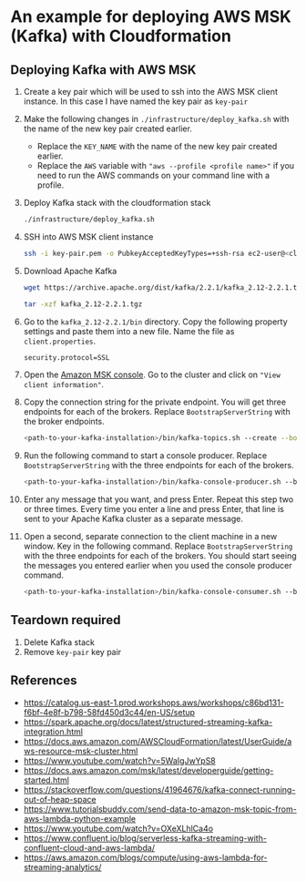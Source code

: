 # An example for deploying AWS MSK (Kafka) with Cloudformation

## Deploying Kafka with AWS MSK

1. Create a key pair which will be used to ssh into the AWS MSK client instance. In this case I have named the key pair as `key-pair`

2. Make the following changes in `./infrastructure/deploy_kafka.sh` with the name of the new key pair created earlier.
   - Replace the `KEY_NAME` with the name of the new key pair created earlier.
   - Replace the `AWS` variable with `"aws --profile <profile name>"` if you need to run the AWS commands on your command line with a profile.

3. Deploy Kafka stack with the cloudformation stack

    ```sh
    ./infrastructure/deploy_kafka.sh
    ```

4. SSH into AWS MSK client instance

    ```sh
    ssh -i key-pair.pem -o PubkeyAcceptedKeyTypes=+ssh-rsa ec2-user@<client machine dns>
    ```

5. Download Apache Kafka

    ```sh
    wget https://archive.apache.org/dist/kafka/2.2.1/kafka_2.12-2.2.1.tgz

    tar -xzf kafka_2.12-2.2.1.tgz
    ```

6. Go to the `kafka_2.12-2.2.1/bin` directory. Copy the following property settings and paste them into a new file. Name the file as `client.properties`.

    ```sh
    security.protocol=SSL
    ```

7. Open the [Amazon MSK console](https://console.aws.amazon.com/msk/). Go to the cluster and click on `"View client information"`.

8. Copy the connection string for the private endpoint. You will get three endpoints for each of the brokers. Replace `BootstrapServerString` with the broker endpoints.

    ```sh
    <path-to-your-kafka-installation>/bin/kafka-topics.sh --create --bootstrap-server BootstrapServerString --command-config <path-to-your-kafka-installation>/bin/client.properties --replication-factor 3 --partitions 1 --topic <topic name>
    ```

9. Run the following command to start a console producer. Replace `BootstrapServerString` with the three endpoints for each of the brokers.

    ```sh
    <path-to-your-kafka-installation>/bin/kafka-console-producer.sh --broker-list BootstrapServerString --producer.config <path-to-your-kafka-installation>/bin/client.properties --topic <topic name>
    ```

10. Enter any message that you want, and press Enter. Repeat this step two or three times. Every time you enter a line and press Enter, that line is sent to your Apache Kafka cluster as a separate message.

11. Open a second, separate connection to the client machine in a new window. Key in the following command. Replace `BootstrapServerString` with the three endpoints for each of the brokers. You should start seeing the messages you entered earlier when you used the console producer command.

    ```sh
    <path-to-your-kafka-installation>/bin/kafka-console-consumer.sh --bootstrap-server BootstrapServerString --consumer.config <path-to-your-kafka-installation>/bin/client.properties --topic <topic name> --from-beginning
    ```

## Teardown required

1. Delete Kafka stack
2. Remove `key-pair` key pair

## References

- https://catalog.us-east-1.prod.workshops.aws/workshops/c86bd131-f6bf-4e8f-b798-58fd450d3c44/en-US/setup
- https://spark.apache.org/docs/latest/structured-streaming-kafka-integration.html
- https://docs.aws.amazon.com/AWSCloudFormation/latest/UserGuide/aws-resource-msk-cluster.html
- https://www.youtube.com/watch?v=5WaIgJwYpS8
- https://docs.aws.amazon.com/msk/latest/developerguide/getting-started.html
- https://stackoverflow.com/questions/41964676/kafka-connect-running-out-of-heap-space
- https://www.tutorialsbuddy.com/send-data-to-amazon-msk-topic-from-aws-lambda-python-example
- https://www.youtube.com/watch?v=OXeXLhlCa4o
- https://www.confluent.io/blog/serverless-kafka-streaming-with-confluent-cloud-and-aws-lambda/
- https://aws.amazon.com/blogs/compute/using-aws-lambda-for-streaming-analytics/